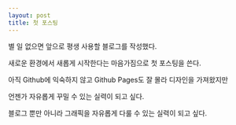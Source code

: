```yaml
---
layout: post
title: 첫 포스팅
---
```


별 일 없으면 앞으로 평생 사용할 블로그를 작성했다.

새로운 환경에서 새롭게 시작한다는 마음가짐으로 첫 포스팅을 쓴다.

아직 Github에 익숙하지 않고 Github Pages도 잘 몰라 디자인을 가져왔지만

언젠가 자유롭게 꾸밀 수 있는 실력이 되고 싶다.

블로그 뿐만 아니라 그래픽을 자유롭게 다룰 수 있는 실력이 되고 싶다.